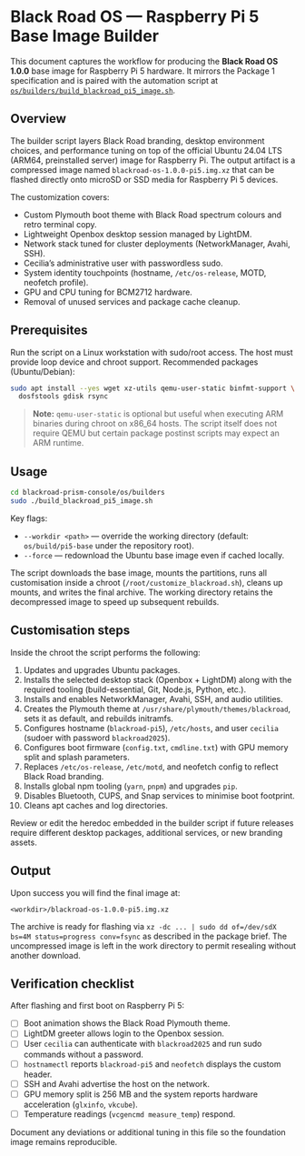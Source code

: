 # Black Road OS — Raspberry Pi 5 Base Image Builder

This document captures the workflow for producing the **Black Road OS 1.0.0** base
image for Raspberry Pi 5 hardware. It mirrors the Package 1 specification and is
paired with the automation script at
[`os/builders/build_blackroad_pi5_image.sh`](../builders/build_blackroad_pi5_image.sh).

## Overview

The builder script layers Black Road branding, desktop environment choices, and
performance tuning on top of the official Ubuntu 24.04 LTS (ARM64, preinstalled
server) image for Raspberry Pi. The output artifact is a compressed image named
`blackroad-os-1.0.0-pi5.img.xz` that can be flashed directly onto microSD or SSD
media for Raspberry Pi 5 devices.

The customization covers:

- Custom Plymouth boot theme with Black Road spectrum colours and retro terminal
  copy.
- Lightweight Openbox desktop session managed by LightDM.
- Network stack tuned for cluster deployments (NetworkManager, Avahi, SSH).
- Cecilia’s administrative user with passwordless sudo.
- System identity touchpoints (hostname, `/etc/os-release`, MOTD, neofetch
  profile).
- GPU and CPU tuning for BCM2712 hardware.
- Removal of unused services and package cache cleanup.

## Prerequisites

Run the script on a Linux workstation with sudo/root access. The host must
provide loop device and chroot support. Recommended packages (Ubuntu/Debian):

```bash
sudo apt install --yes wget xz-utils qemu-user-static binfmt-support \
  dosfstools gdisk rsync
```

> **Note:** `qemu-user-static` is optional but useful when executing ARM binaries
> during chroot on x86_64 hosts. The script itself does not require QEMU but
> certain package postinst scripts may expect an ARM runtime.

## Usage

```bash
cd blackroad-prism-console/os/builders
sudo ./build_blackroad_pi5_image.sh
```

Key flags:

- `--workdir <path>` — override the working directory (default:
  `os/build/pi5-base` under the repository root).
- `--force` — redownload the Ubuntu base image even if cached locally.

The script downloads the base image, mounts the partitions, runs all
customisation inside a chroot (`/root/customize_blackroad.sh`), cleans up mounts,
and writes the final archive. The working directory retains the decompressed
image to speed up subsequent rebuilds.

## Customisation steps

Inside the chroot the script performs the following:

1. Updates and upgrades Ubuntu packages.
2. Installs the selected desktop stack (Openbox + LightDM) along with the
   required tooling (build-essential, Git, Node.js, Python, etc.).
3. Installs and enables NetworkManager, Avahi, SSH, and audio utilities.
4. Creates the Plymouth theme at `/usr/share/plymouth/themes/blackroad`, sets it
   as default, and rebuilds initramfs.
5. Configures hostname (`blackroad-pi5`), `/etc/hosts`, and user `cecilia`
   (sudoer with password `blackroad2025`).
6. Configures boot firmware (`config.txt`, `cmdline.txt`) with GPU memory split
   and splash parameters.
7. Replaces `/etc/os-release`, `/etc/motd`, and neofetch config to reflect Black
   Road branding.
8. Installs global npm tooling (`yarn`, `pnpm`) and upgrades `pip`.
9. Disables Bluetooth, CUPS, and Snap services to minimise boot footprint.
10. Cleans apt caches and log directories.

Review or edit the heredoc embedded in the builder script if future releases
require different desktop packages, additional services, or new branding assets.

## Output

Upon success you will find the final image at:

```
<workdir>/blackroad-os-1.0.0-pi5.img.xz
```

The archive is ready for flashing via `xz -dc ... | sudo dd of=/dev/sdX
bs=4M status=progress conv=fsync` as described in the package brief. The
uncompressed image is left in the work directory to permit resealing without
another download.

## Verification checklist

After flashing and first boot on Raspberry Pi 5:

- [ ] Boot animation shows the Black Road Plymouth theme.
- [ ] LightDM greeter allows login to the Openbox session.
- [ ] User `cecilia` can authenticate with `blackroad2025` and run sudo commands
      without a password.
- [ ] `hostnamectl` reports `blackroad-pi5` and `neofetch` displays the custom
      header.
- [ ] SSH and Avahi advertise the host on the network.
- [ ] GPU memory split is 256 MB and the system reports hardware acceleration
      (`glxinfo`, `vkcube`).
- [ ] Temperature readings (`vcgencmd measure_temp`) respond.

Document any deviations or additional tuning in this file so the foundation
image remains reproducible.
